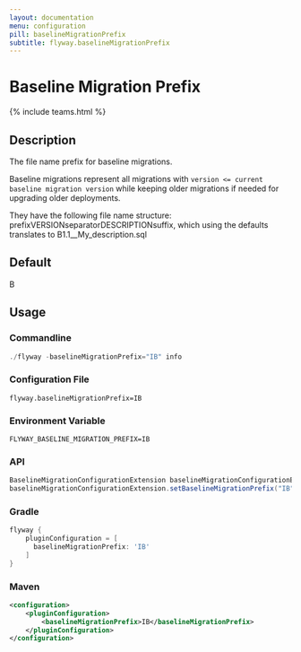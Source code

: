 ```yaml
---
layout: documentation
menu: configuration
pill: baselineMigrationPrefix
subtitle: flyway.baselineMigrationPrefix
---
```


# Baseline Migration Prefix
{% include teams.html %}

## Description
The file name prefix for baseline migrations.

Baseline migrations represent all migrations with `version <= current baseline migration version` while keeping older migrations if needed for upgrading older deployments.

They have the following file name structure: prefixVERSIONseparatorDESCRIPTIONsuffix, which using the defaults translates to B1.1__My_description.sql

## Default
B

## Usage

### Commandline
```powershell
./flyway -baselineMigrationPrefix="IB" info
```

### Configuration File
```properties
flyway.baselineMigrationPrefix=IB
```

### Environment Variable
```properties
FLYWAY_BASELINE_MIGRATION_PREFIX=IB
```

### API
```java
BaselineMigrationConfigurationExtension baselineMigrationConfigurationExtension = configuration.getPluginRegister().getPlugin(BaselineMigrationConfigurationExtension.class)
baselineMigrationConfigurationExtension.setBaselineMigrationPrefix("IB");
```

### Gradle
```groovy
flyway {
    pluginConfiguration = [
      baselineMigrationPrefix: 'IB'
    ]
}
```

### Maven
```xml
<configuration>
    <pluginConfiguration>
        <baselineMigrationPrefix>IB</baselineMigrationPrefix>
    </pluginConfiguration>
</configuration>
```
